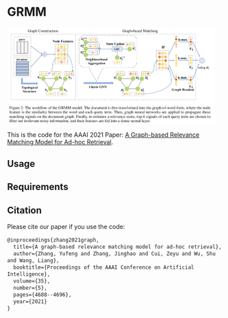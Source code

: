 # GRMM

<img src="grmm.png" alt="model" style="zoom: 50%;" />

This is the code for the AAAI 2021 Paper: [A Graph-based Relevance Matching Model for Ad-hoc Retrieval](https://ojs.aaai.org/index.php/AAAI/article/view/16599).

## Usage


## Requirements



## Citation

Please cite our paper if you use the code:
```
@inproceedings{zhang2021graph,
  title={A graph-based relevance matching model for ad-hoc retrieval},
  author={Zhang, Yufeng and Zhang, Jinghao and Cui, Zeyu and Wu, Shu and Wang, Liang},
  booktitle={Proceedings of the AAAI Conference on Artificial Intelligence},
  volume={35},
  number={5},
  pages={4688--4696},
  year={2021}
}
```

